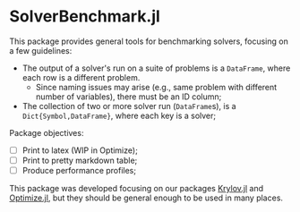 # SolverBenchmark.jl

This package provides general tools for benchmarking solvers, focusing on a few
guidelines:
- The output of a solver's run on a suite of problems is a `DataFrame`, where each row
  is a different problem.
  - Since naming issues may arise (e.g., same problem with different number of
    variables), there must be an ID column;
- The collection of two or more solver run (`DataFrame`s), is a
  `Dict{Symbol,DataFrame}`, where each key is a solver;

Package objectives:
- [ ] Print to latex (WIP in Optimize);
- [ ] Print to pretty markdown table;
- [ ] Produce performance profiles;

This package was developed focusing on our packages
[Krylov.jl](https://github.com/JuliaSmoothOptimizers/Krylov.jl) and
[Optimize.jl](https://github.com/JuliaSmoothOptimizers/Optimize.jl), but they should be
general enough to be used in many places.
